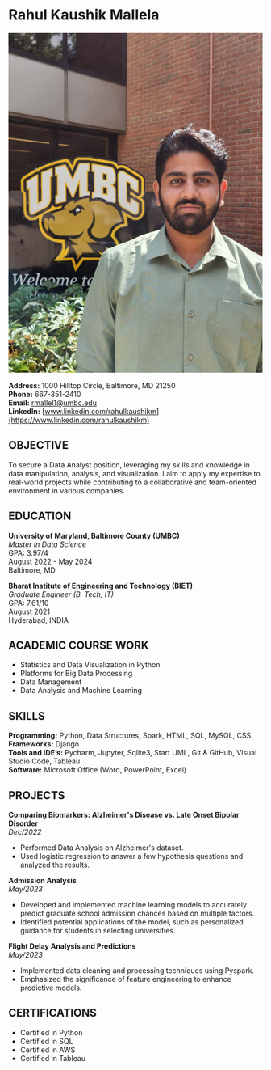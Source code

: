 # Rahul Kaushik Mallela

![Rahul's Headshot](https://github.com/Ra-svg/UMBC-DATA606-Capstone/blob/main/docs/Rahul_profile_pic.jpeg)

**Address:** 1000 Hilltop Circle, Baltimore, MD 21250  
**Phone:** 667-351-2410  
**Email:** rmallel1@umbc.edu  
**LinkedIn:** [www.linkedin.com/rahulkaushikm](https://www.linkedin.com/rahulkaushikm)

## OBJECTIVE

To secure a Data Analyst position, leveraging my skills and knowledge in data manipulation, analysis, and visualization. I aim to apply my expertise to real-world projects while contributing to a collaborative and team-oriented environment in various companies.

## EDUCATION

**University of Maryland, Baltimore County (UMBC)**  
_Master in Data Science_  
GPA: 3.97/4  
August 2022 - May 2024  
Baltimore, MD

**Bharat Institute of Engineering and Technology (BIET)**  
_Graduate Engineer (B. Tech, IT)_  
GPA: 7.61/10  
August 2021  
Hyderabad, INDIA

## ACADEMIC COURSE WORK

- Statistics and Data Visualization in Python
- Platforms for Big Data Processing
- Data Management
- Data Analysis and Machine Learning

## SKILLS

**Programming:** Python, Data Structures, Spark, HTML, SQL, MySQL, CSS  
**Frameworks:** Django  
**Tools and IDE’s:** Pycharm, Jupyter, Sqlite3, Start UML, Git & GitHub, Visual Studio Code, Tableau  
**Software:** Microsoft Office (Word, PowerPoint, Excel)

## PROJECTS

**Comparing Biomarkers: Alzheimer's Disease vs. Late Onset Bipolar Disorder**  
_Dec/2022_
- Performed Data Analysis on Alzheimer's dataset.
- Used logistic regression to answer a few hypothesis questions and analyzed the results.

**Admission Analysis**  
_May/2023_
- Developed and implemented machine learning models to accurately predict graduate school admission chances based on multiple factors.
- Identified potential applications of the model, such as personalized guidance for students in selecting universities.

**Flight Delay Analysis and Predictions**  
_May/2023_
- Implemented data cleaning and processing techniques using Pyspark.
- Emphasized the significance of feature engineering to enhance predictive models.

## CERTIFICATIONS

- Certified in Python
- Certified in SQL
- Certified in AWS
- Certified in Tableau

